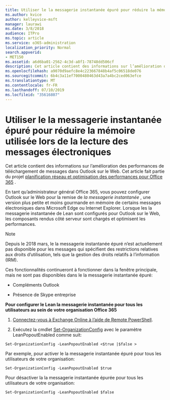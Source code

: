 ```yaml
---
title: Utiliser le la messagerie instantanée épuré pour réduire la mémoire utilisée lors de la lecture des messages électroniques
ms.author: kvice
author: kelleyvice-msft
manager: laurawi
ms.date: 3/8/2018
audience: ITPro
ms.topic: article
ms.service: o365-administration
localization_priority: Normal
search.appverid:
- MET150
ms.assetid: a6d6ba01-2562-4c3d-a8f1-78748dd506cf
description: Cet article contient des informations sur l’amélioration des performances de téléchargement de messages dans Outlook sur le Web.
ms.openlocfilehash: a9070d9aefc8e4c223667848b4af5c06518de076
ms.sourcegitcommit: 6b4c3a11ef7000480463d43a7a4bc2ced063efce
ms.translationtype: MT
ms.contentlocale: fr-FR
ms.lasthandoff: 07/10/2019
ms.locfileid: "35616807"
---
```

# <a name="use-lean-popouts-to-reduce-memory-used-when-reading-mail-messages"></a>Utiliser le la messagerie instantanée épuré pour réduire la mémoire utilisée lors de la lecture des messages électroniques

Cet article contient des informations sur l’amélioration des performances de téléchargement de messages dans Outlook sur le Web. Cet article fait partie du projet [planification réseau et optimisation des performances pour Office 365](https://aka.ms/tune) .
   
En tant qu’administrateur général Office 365, vous pouvez configurer Outlook sur le Web pour la remise de *la messagerie instantanée* , une version plus petite et moins gourmande en mémoire de certains messages électroniques dans Microsoft Edge ou Internet Explorer. Lorsque les la messagerie instantanée de Lean sont configurés pour Outlook sur le Web, les composants rendus côté serveur sont chargés et optimisent les performances. 
  
> [!NOTE]
> Depuis le 2018 mars, le la messagerie instantanée épuré n’est actuellement pas disponible pour les messages qui spécifient des restrictions relatives aux droits d’utilisation, tels que la gestion des droits relatifs à l’information (IRM). 
  
Ces fonctionnalités continueront à fonctionner dans la fenêtre principale, mais ne sont pas disponibles dans le la messagerie instantanée épuré:
  
- Compléments Outlook
    
- Présence de Skype entreprise
    
 **Pour configurer le Lean la messagerie instantanée pour tous les utilisateurs au sein de votre organisation Office 365**
  
1. [Connectez-vous à Exchange Online à l’aide de Remote PowerShell](http://technet.microsoft.com/library/jj984289%28v=exchg.150%29.aspx ).
    
2. Exécutez la cmdlet [Set-OrganizationConfig](https://technet.microsoft.com/library/aa997443%28v=exchg.160%29.aspx) avec le paramètre LeanPopoutEnabled comme suit: 
    
  ```
  Set-OrganizationConfig -LeanPopoutEnabled <$true |$false >
  ```

  Par exemple, pour activer le la messagerie instantanée épuré pour tous les utilisateurs de votre organisation:
    
  ```
  Set-OrganizationConfig -LeanPopoutEnabled $true
  ```

  Pour désactiver la la messagerie instantanée épurée pour tous les utilisateurs de votre organisation:
    
  ```
  Set-OrganizationConfig -LeanPopoutEnabled $false
  ```


